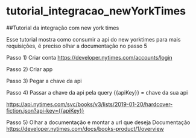 # tutorial_integracao_newYorkTimes

##Tutorial da integração com new york times

Esse tutorial mostra como consumir a api do new yorktimes
para mais requisições, é preciso olhar a documentação no passo 5

Passo 1) Criar conta 
https://developer.nytimes.com/accounts/login

Passo 2) Criar app

Passo 3) Pegar a chave da api

Passo 4) Passar a chave da api pela query
{{apiKey}} = chave da sua api

https://api.nytimes.com/svc/books/v3/lists/2019-01-20/hardcover-fiction.json?api-key={{apiKey}}

Passo 5) Olhar a documentação e montar a url que deseja
Documentação
https://developer.nytimes.com/docs/books-product/1/overview

